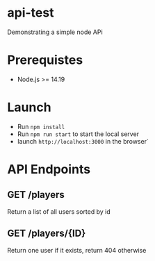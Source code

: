 # api-test

Demonstrating a simple node APi

# Prerequistes

* Node.js >= 14.19

# Launch

* Run `npm install`
* Run `npm run start` to start the local server
* launch `http://localhost:3000` in the browser`

# API Endpoints

## GET /players

Return a list of all users sorted by id

## GET /players/{ID}

Return one user if it exists, return 404 otherwise
